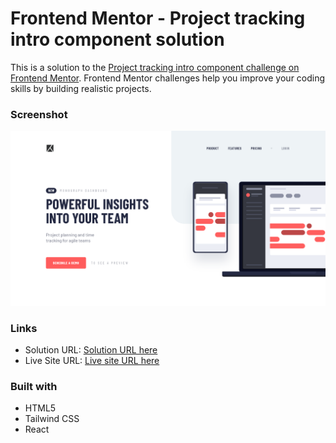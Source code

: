 # Frontend Mentor - Project tracking intro component solution

This is a solution to the [Project tracking intro component challenge on Frontend Mentor](https://www.frontendmentor.io/challenges/project-tracking-intro-component-5d289097500fcb331a67d80e). Frontend Mentor challenges help you improve your coding skills by building realistic projects.

### Screenshot

![](./public/Screenshot.png)

### Links

- Solution URL: [Solution URL here](https://github.com/NDK1195/intro-component-with-signup-form)
- Live Site URL: [Live site URL here](https://intro-component-with-signup-form-blue-tau.vercel.app/)

### Built with

- HTML5
- Tailwind CSS
- React
